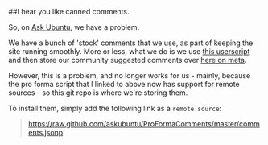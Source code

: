 ##I hear you like canned comments.

So, on [Ask Ubuntu](http://askubuntu.com), we have a problem.

We have a bunch of 'stock' comments that we use, as part of keeping the site running smoothly. More or less, what we do is we use [this userscript](http://stackapps.com/questions/2116/autoreviewcomments-pro-forma-comments-for-se) and then store our community suggested comments over [here on meta](http://meta.askubuntu.com/q/1323/6005). 

However, this is a problem, and no longer works for us - mainly, because the pro forma script that I linked to above now has support for remote sources - so this git repo is where we're storing them.

To install them, simply add the following link as a `remote source`:

> https://raw.github.com/askubuntu/ProFormaComments/master/comments.jsonp


